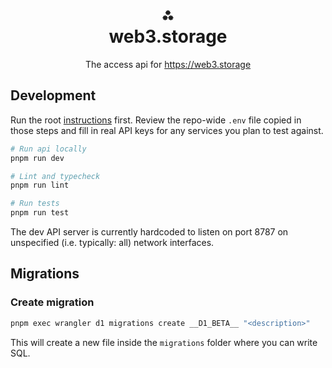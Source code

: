 <h1 align="center">⁂<br/>web3.storage</h1>
<p align="center">The access api for <a href="https://web3.storage">https://web3.storage</a></p>

## Development

Run the root [instructions](../../readme.md#setup-a-development-environment) first.
Review the repo-wide `.env` file copied in those steps and fill in real API keys for any services you plan to test against.

```bash
# Run api locally
pnpm run dev

# Lint and typecheck
pnpm run lint

# Run tests
pnpm run test
```

The dev API server is currently hardcoded to listen on port 8787 on unspecified (i.e. typically: all) network interfaces.

## Migrations

### Create migration

```bash
pnpm exec wrangler d1 migrations create __D1_BETA__ "<description>"
```

This will create a new file inside the `migrations` folder where you can write SQL.

